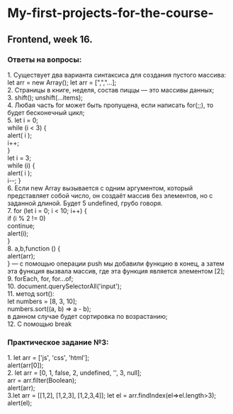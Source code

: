 # My-first-projects-for-the-course-
<h2> Frontend, week 16. </h2>
<h3>Ответы на вопросы:</h3>
1. Существует два варианта синтаксиса для создания пустого массива: let arr = new Array(); let arr = [",","...]; <br>
2. Страницы в книге, неделя, состав пиццы — это массивы данных; <br>
3. shift(); unshift(...items); <br>
4. Любая часть for может быть пропущена, если написать for(;;), то будет бесконечный цикл; <br>
5. let i = 0;<br>
while (i < 3) {<br>
  alert( i );<br>
  i++;<br>
}
<br>
let i = 3;<br>
while (i) {<br>
  alert( i );<br>
  i--;
}
<br>
6. Если new Array вызывается с одним аргументом, который представляет собой число, он создаёт массив без элементов, но с заданной длиной. Будет 5 undefined, грубо говоря. <br>
7. 
for (let i = 0; i < 10; i++) {<br>
  if (i % 2 != 0)<br>
		continue;<br>
	alert(i); <br>
}
<br>
8. a,b,function () {<br>
  alert(arr);<br>
} — с помощью операции push мы добавили функцию в конец, а затем эта функция вызвала массив, где эта функция является элементом [2];
<br>
9. forEach, for, for...of;<br>
10. document.querySelectorAll('input');<br>
11. метод sort():<br>
let numbers = [8, 3, 10];<br>
numbers.sort((a, b) => a - b);<br>
в данном случае будет сортировка по возрастанию;
<br>
12. С помощью break<br>
<h3>Практическое задание №3:</h3>
1. let arr = ['js', 'css', 'html'];<br>
alert(arr[0]);<br>
2. let arr = [0, 1, false, 2, undefined, '', 3, null];<br>
arr = arr.filter(Boolean);<br>
alert(arr);<br>
3.let arr = [[1,2], [1,2,3], [1,2,3,4]];
let el = arr.findIndex(el=>el.length>3);
alert(el);<br>
